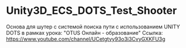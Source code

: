 # Unity3D_ECS_DOTS_Test_Shooter
Основа для шутер с системой поиска пути c использованием UNITY DOTS в рамках урока: "OTUS Онлайн - образование"
Ссылка: https://www.youtube.com/channel/UCetgtvy93o3i3CvyGXKFU3g
